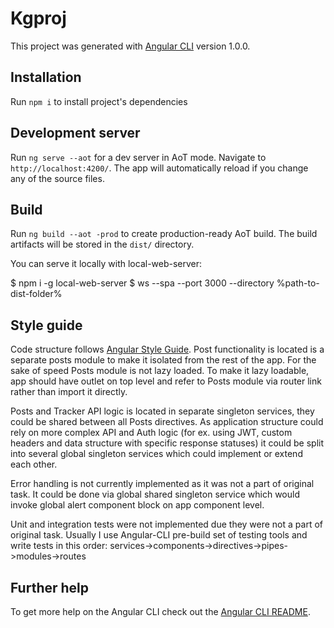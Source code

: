 # Kgproj

This project was generated with [Angular CLI](https://github.com/angular/angular-cli) version 1.0.0.

## Installation

Run `npm i` to install project's dependencies

## Development server

Run `ng serve --aot` for a dev server in AoT mode. Navigate to `http://localhost:4200/`. The app will automatically reload if you change any of the source files.

## Build

Run `ng build --aot -prod` to create production-ready AoT build. The build artifacts will be stored in the `dist/` directory.

You can serve it locally with local-web-server:

$ npm i -g local-web-server
$ ws --spa --port 3000 --directory %path-to-dist-folder%

## Style guide
Code structure follows [Angular Style Guide](https://angular.io/styleguide). Post functionality is located is a separate posts module to make it isolated from the rest of the app. For the sake of speed Posts module is not lazy loaded. To make it lazy loadable, app should have outlet on top level and refer to Posts module via router link rather than import it directly.

Posts and Tracker API logic is located in separate singleton services, they could be shared between all Posts directives. As application structure could rely on more complex API and Auth logic (for ex. using JWT, custom headers and data structure with specific response statuses) it could be split into several global singleton services which could implement or extend each other.

Error handling is not currently implemented as it was not a part of original task. It could be done via global shared singleton service which would invoke global alert component block on app component level.  

Unit and integration tests were not implemented due they were not a part of original task. Usually I use Angular-CLI pre-build set of testing tools and write tests in this order: services->components->directives->pipes->modules->routes

## Further help

To get more help on the Angular CLI check out the [Angular CLI README](https://github.com/angular/angular-cli/blob/master/README.md).
